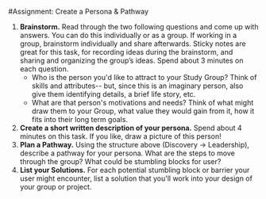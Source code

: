 #Assignment: Create a Persona & Pathway

1. **Brainstorm.** Read through the two following questions and come up with answers. You can do this individually or as a group. If working in a group, brainstorm individually and share afterwards. Sticky notes are great for this task, for recording ideas during the brainstorm, and sharing and organizing the group’s ideas. Spend about 3 minutes on each question.
	* Who is the person you'd like to attract to your Study Group? Think of skills and attributes-- but, since this is an imaginary person, also give them identifying details, a brief life story, etc. 
	* What are that person's motivations and needs? Think of what might draw them to your Group, what value they would gain from it, how it fits into their long term goals.
4. **Create a short written description of your persona.** Spend about 4 minutes on this task. If you like, draw a picture of this person!
5. **Plan a Pathway.** Using the structure above (Discovery → Leadership), describe a pathway for your persona. What are the steps to move through the group? What could be stumbling blocks for user?
6. **List your Solutions.** For each potential stumbling block or barrier your user might encounter, list a solution that you'll work into your design of your group or project.
